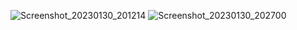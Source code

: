 ![Screenshot_20230130_201214](https://user-images.githubusercontent.com/83157814/215512448-ed58b5c8-0d8e-4a05-9cea-2dd94c9a3414.png)
![Screenshot_20230130_202700](https://user-images.githubusercontent.com/83157814/215512524-5f5335ae-6944-42a6-94f0-fa1766ddebb4.png)
